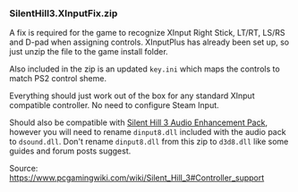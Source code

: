 
### SilentHill3.XInputFix.zip

A fix is required for the game to recognize XInput Right Stick, LT/RT, LS/RS and D-pad when assigning controls. XInputPlus has already been set up, so just unzip the file to the game install folder.

Also included in the zip is an updated `key.ini` which maps the controls to match PS2 control sheme. 

Everything should just work out of the box for any standard XInput compatible controller. No need to configure Steam Input.

Should also be compatible with [Silent Hill 3 Audio Enhancement Pack](https://www.moddb.com/mods/silent-hill-3-audio-enhancement-pack), however you will need to rename `dinput8.dll` included with the audio pack to `dsound.dll`. Don't rename `dinput8.dll` from this zip to `d3d8.dll` like some guides and forum posts suggest.

Source: https://www.pcgamingwiki.com/wiki/Silent_Hill_3#Controller_support
